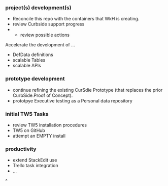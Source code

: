### project(s) development(s)
* Reconcile this repo with the containers that WkH is creating.
* review Curbside support progress
* * review possible actions

Accelerate the development of ...
* DefData definitions
* scalable Tables
* scalable APIs


### prototype development
* continue refining the existing CurSdie Prototype (that replaces the prior CurbSide.Proof of Concept).
* prototpye Executive testing as a Personal data repository


### initial TW5 Tasks
* review TW5 installation procedures
* TW5 on GitHub
* attempt an EMPTY install


### productivity
* extend StackEdit use
* Trello task integration
* ...

^
